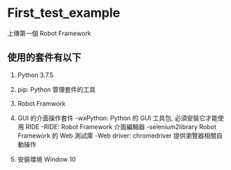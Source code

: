 # First_test_example
上傳第一個 Robot Framework

## 使用的套件有以下
1. Python 3.7.5
2. pip: Python 管理套件的工具
3. Robot Framwork
4. GUI 的介面操作套件
-wxPython: Python 的 GUI 工具包, 必須安裝它才能使用 RIDE
-RIDE: Robot Framework 介面編輯器
-selenium2library Robot Framework 的 Web 測試庫
-Web driver: chromedriver 提供瀏覽器相關自動操作

5. 安裝環境
Window 10
